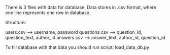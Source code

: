 There is 3 files with data for database.
Data stores in .csv format, where one line represents one row in database.

Structure: 

users.csv --> username, password
questions.csv --> question_id, question_text, author_id
answers.csv --> answer_text, author_id, question_id

To fill database with that data you should run script: load_data_db.py
